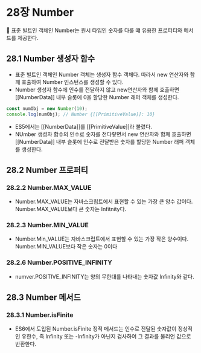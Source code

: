 # 28장 Number

<aside>
📌 표준 빌트인 객체인 Number는 원시 타입인 숫자를 다룰 떄 유용한 프로퍼티와 메서드를 제공한다.

</aside>

## 28.1 Number 생성자 함수

- 표준 빌트인 객체인 Number 객체는 생성자 함수 객체다. 따라서 new 연산자와 함께 호출하여 Number 인스턴스를 생성할 수 있다.
- Number 생성자 함수에 인수를 전달하지 않고 new연산자와 함께 호출하면 [[NumberData]] 내부 슬롯에 0을 할당한 Number 래퍼 객체를 생성한다.

```jsx
const numObj = new Number(10);
console.log(numObj); // Number {[[PrimitiveValue]]: 10}
```

- ES5에서는 [[NumberData]]를 [[PrimitiveValue]]라 불렀다.
- NUmber 생성자 함수의 인수로 숫자를 전다랗면서 new 연산자와 함께 호출하면 [[NumberData]] 내부 슬롯에 인수로 전달받은 숫자를 할당한 Number 래퍼 객체를 생성한다.

## 28.2 Number 프로퍼티

### 28.2.2 Number.MAX_VALUE

- Number.MAX_VALUE는 자바스크립트에서 표현할 수 있는 가장 큰 양수 값이다. Number.MAX_VALUE보다 큰 숫자는 Infitnity다.

### 28.2.3 Number.MIN_VALUE

- Number.Min_VALUE는 자바스크립트에서 표현할 수 있는 가장 작은 양수이다. Number.MIN_VALUE보다 작은 숫자는 0이다

### 28.2.6 Number.POSITIVE_INFINITY

- numver.POSITIVE_INFINITY는 양의 무한대를 나타내는 숫자값 Infinity와 같다.

## 28.3 Number 메서드

### 28.3.1 Number.isFinite

- ES6에서 도입된 Number.isFinite 정적 메서드는 인수로 전달된 숫자값이 정상적인 유한수, 즉 Infinity 또는 -Infinity가 아닌지 검사하여 그 결과를 불리언 값으로 반환한다.
